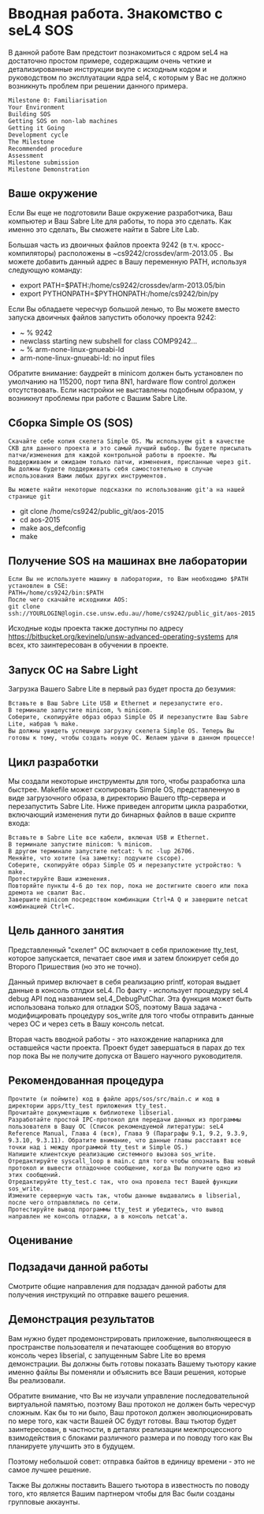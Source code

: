 Вводная работа. Знакомство с seL4 SOS
=====================================

В данной работе Вам предстоит познакомиться с ядром seL4 на достаточно простом примере, содержащим очень четкие и детализированные инструкции вкупе с исходным кодом и руководством по эксплуатации ядра sel4, с которым у Вас не должно возникнуть проблем при решении данного примера.

    Milestone 0: Familiarisation
    Your Environment
    Building SOS
    Getting SOS on non-lab machines
    Getting it Going
    Development cycle
    The Milestone
    Recommended procedure
    Assessment
    Milestone submission
    Milestone Demonstration

Ваше окружение
--------------

Если Вы еще не подготовили Ваше окружение разработчика, Ваш компьютер и Ваш Sabre Lite для работы, то пора это сделать. Как именно это сделать, Вы сможете найти в Sabre Lite Lab.

Большая часть из двоичных файлов проекта 9242 (в т.ч. кросс-компиляторы) расположены в ~cs9242/crossdev/arm-2013.05 . Вы можете добавить данный адрес в Вашу переменную PATH, используя следующую команду:

 *   export PATH=$PATH:/home/cs9242/crossdev/arm-2013.05/bin
 *   export PYTHONPATH=$PYTHONPATH:/home/cs9242/bin/py
  
Если Вы обладаете чересчур большой ленью, то Вы можете вместо запуска двоичных файлов запустить оболочку проекта 9242:

 *   ~ % 9242
 *   newclass starting new subshell for class COMP9242...
 *   ~ % arm-none-linux-gnueabi-ld
 *   arm-none-linux-gnueabi-ld: no input files
  
Обратите внимание: баудрейт в minicom должен быть установлен по умолчанию на 115200, порт типа 8N1, hardware flow control должен отсутствовать. Если настройки не выставлены подобным образом, у возникнут проблемы при работе с Вашим Sabre Lite.

Сборка Simple OS (SOS)
----------------------

    Скачайте себе копия скелета Simple OS. Мы используем git в качестве СКВ для данного проекта и это cамый лучший выбор. Вы будете присылать патчи/изменения для каждой контрольной работы в проекте. Мы поддерживаем и ожидаем только патчи, изменения, присланные через git. Вы должны будете поддерживать себя самостоятельно в случае использования Вами любых других инструментов.

	Вы можете найти некоторые подсказки по использованию git'а на нашей странице git
    
 *   git clone /home/cs9242/public_git/aos-2015
 *   cd aos-2015
 *   make aos_defconfig
 *   make

Получение SOS на машинах вне лаборатории
----------------------------------------

    Если Вы не используете машину в лаборатории, то Вам необходимо $PATH установлен в CSE:
    PATH=/home/cs9242/bin:$PATH
    После чего скачайте исходники AOS:
    git clone ssh://YOURLOGIN@login.cse.unsw.edu.au//home/cs9242/public_git/aos-2015 

Исходные коды проекта также доступны по адресу https://bitbucket.org/kevinelp/unsw-advanced-operating-systems для всех, кто заинтересован в обучении в проекте.

Запуск ОС на Sabre Light
------------------------

Загрузка Вашего Sabre Lite в первый раз будет проста до безумия:

    Вставьте в Ваш Sabre Lite USB и Ethernet и перезапустите его.
    В терминале запустите minicom, % minicom.
    Соберите, скопируйте образ образ Simple OS И перезапустите Ваш Sabre Lite, набрав % make.
    Вы должны увидеть успешную загрузку скелета Simple OS. Теперь Вы готовы к тому, чтобы создать новую ОС. Желаем удачи в данном процессе!

Цикл разработки
---------------

Мы создали некоторые инструменты для того, чтобы разработка шла быстрее. Makefile может скопировать Simple OS, представленную в виде загрузочного образа, в директорию Вашего tftp-сервера и перезапустить Sabre Lite. Ниже приведен алгоритм цикла разработки, включающий изменения пути до бинарных файлов в ваше скрипте входа:

    Вставьте в Sabre Lite все кабели, включая USB и Ethernet.
    В терминале запустите minicom: % minicom.
    В другом терминале запустите netcat: % nc -lup 26706.
    Меняйте, что хотите (на заметку: подучите cscope).
    Соберите, скопируйте образ Simple OS и перезапустите устройство: % make.
    Протестируйте Ваши изменения.
    Повторяйте пункты 4-6 до тех пор, пока не достигните своего или пока дремота не свалит Вас.
    Завершите minicom посредством комбинации Ctrl+A Q и завершите netcat комбинацией Ctrl+C. 

Цель данного занятия
--------------------

Представленный "скелет" ОС включает в себя приложение tty_test, которое запускается, печатает свое имя и затем блокирует себя до Второго Пришествия (но это не точно).

Данный пример включает в себя реализацию printf, которая выдает данные в консоль отлдки seL4. По факту - использует процедуру seL4 debug API под названием seL4_DebugPutChar. Эта функция может быть использована только для отладки SOS, поэтому Ваша задача - модифицировать процедуру sos_write для того чтобы отправить данные через ОС и через сеть в Вашу консоль netcat. 

Вторая часть вводной работы - это нахождение напарника для оставшейся части проекта. Проект будет завершаться в парах до тех пор пока Вы не получите допуска от Вашего научного руководителя.

Рекомендованная процедура
-------------------------

    Прочтите (и поймите) код в файле apps/sos/src/main.c и код в директории apps/tty_test приложения tty_test.
    Прочитайте документацию к библиотеке libserial.
    Разработайте простой IPC-протокол для передачи данных из программы пользователя в Вашу ОС (Список рекомендуемой литературы: seL4 Reference Manual, Глава 4 (вся), Глава 9 (Параграфы 9.1, 9.2, 9.3.9, 9.3.10, 9.3.11). Обратите внимание, что данные главы расставят все точки над i между программой tty_test и Simple OS.)
    Напишите клиентскую реализацию системного вызова sos_write.
    Отредактируйте syscall_loop в main.c для того чтобы опознать Ваш новый протокол и вывести отладочное сообщение, когда Вы получите одно из этих сообщений.
    Отредактируйте tty_test.c так, что она провела тест Вашей функции sos_write.
    Измените серверную часть так, чтобы данные выдавались в libserial, после чего отправлялись по сети.
    Протестируйте вывод программы tty_test и убедитесь, что вывод направлен не консоль отладки, а в консоль netcat'a.

Оценивание
----------

Подзадачи данной работы
-----------------------

Смотрите общие направления для подзадач данной работы для получения инструкций по отправке вашего решения.

Демонстрация результатов
------------------------

Вам нужно будет продемонстрировать приложение, выполняющееся в пространстве пользователя и печатающее сообщения во вторую консоль через libserial, с запущенным Sabre Lite во время демонстрации. Вы должны быть готовы показать Вашему тьютору какие именно файлы Вы поменяли и объяснить все Ваши решения, которые Вы реализовали.

Обратите внимание, что Вы не изучали управление последовательной виртуальной памятью, поэтому Ваш протокол не должен быть чересчур сложным. Как бы то ни было, Ваш протокол должен эволюционировать по мере того, как части Вашей ОС будут готовы. Ваш тьютор будет заинтересован, в частности, в деталях реализации межпроцессного взимодействия с блоками различного размера и по поводу того как Вы планируете улучшить это в будущем.

Поэтому небольшой совет: отправка байтов в единицу времени - это не самое лучшее решение.

Также Вы должны поставить Вашего тьютора в известность по поводу того, кто является Вашим партнером чтобы для Вас были созданы групповые аккаунты.
